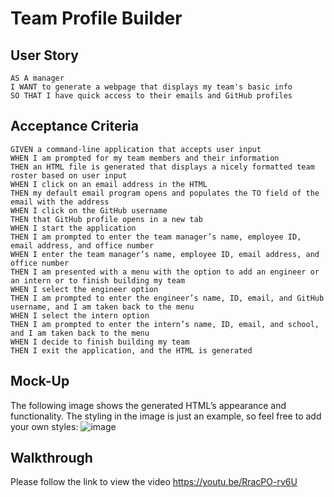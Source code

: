 # Team Profile Builder

## User Story
````
AS A manager
I WANT to generate a webpage that displays my team's basic info
SO THAT I have quick access to their emails and GitHub profiles
````

## Acceptance Criteria
````
GIVEN a command-line application that accepts user input
WHEN I am prompted for my team members and their information
THEN an HTML file is generated that displays a nicely formatted team roster based on user input
WHEN I click on an email address in the HTML
THEN my default email program opens and populates the TO field of the email with the address
WHEN I click on the GitHub username
THEN that GitHub profile opens in a new tab
WHEN I start the application
THEN I am prompted to enter the team manager’s name, employee ID, email address, and office number
WHEN I enter the team manager’s name, employee ID, email address, and office number
THEN I am presented with a menu with the option to add an engineer or an intern or to finish building my team
WHEN I select the engineer option
THEN I am prompted to enter the engineer’s name, ID, email, and GitHub username, and I am taken back to the menu
WHEN I select the intern option
THEN I am prompted to enter the intern’s name, ID, email, and school, and I am taken back to the menu
WHEN I decide to finish building my team
THEN I exit the application, and the HTML is generated
````

## Mock-Up
The following image shows the generated HTML’s appearance and functionality. The styling in the image is just an example, so feel free to add your own styles:
![image](https://user-images.githubusercontent.com/117637052/216927365-f0629e20-463a-4597-94ee-d28059e0eefb.png)

## Walkthrough
Please follow the link to view the video 
https://youtu.be/RracPO-rv6U

